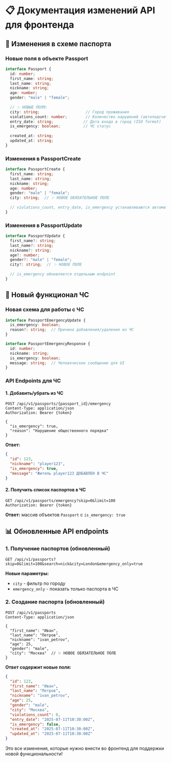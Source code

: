# 📋 Документация изменений API для фронтенда

## 🔄 Изменения в схеме паспорта

### Новые поля в объекте Passport

```typescript
interface Passport {
  id: number;
  first_name: string;
  last_name: string;
  nickname: string;
  age: number;
  gender: "male" | "female";
  
  // ✨ НОВЫЕ ПОЛЯ:
  city: string;                    // Город проживания
  violations_count: number;        // Количество нарушений (автоподсчет)
  entry_date: string;             // Дата входа в город (ISO format)
  is_emergency: boolean;          // ЧС статус
  
  created_at: string;
  updated_at: string;
}
```

### Изменения в PassportCreate

```typescript
interface PassportCreate {
  first_name: string;
  last_name: string;
  nickname: string;
  age: number;
  gender: "male" | "female";
  city: string;  // ✨ НОВОЕ ОБЯЗАТЕЛЬНОЕ ПОЛЕ
  
  // violations_count, entry_date, is_emergency устанавливаются автоматически
}
```

### Изменения в PassportUpdate

```typescript
interface PassportUpdate {
  first_name?: string;
  last_name?: string;
  nickname?: string;
  age?: number;
  gender?: "male" | "female";
  city?: string;  // ✨ НОВОЕ ПОЛЕ
  
  // is_emergency обновляется отдельным endpoint
}
```

## 🚨 Новый функционал ЧС

### Новая схема для работы с ЧС

```typescript
interface PassportEmergencyUpdate {
  is_emergency: boolean;
  reason?: string;  // Причина добавления/удаления из ЧС
}

interface PassportEmergencyResponse {
  id: number;
  nickname: string;
  is_emergency: boolean;
  message: string;  // Человеческое сообщение для UI
}
```

### API Endpoints для ЧС

#### 1. Добавить/убрать из ЧС
```http
POST /api/v1/passports/{passport_id}/emergency
Content-Type: application/json
Authorization: Bearer {token}

{
  "is_emergency": true,
  "reason": "Нарушение общественного порядка"
}
```

**Ответ:**
```json
{
  "id": 123,
  "nickname": "player123",
  "is_emergency": true,
  "message": "Житель player123 ДОБАВЛЕН В ЧС"
}
```

#### 2. Получить список паспортов в ЧС
```http
GET /api/v1/passports/emergency?skip=0&limit=100
Authorization: Bearer {token}
```

**Ответ:** массив объектов `Passport` с `is_emergency: true`

## 📊 Обновленные API endpoints

### 1. Получение паспортов (обновленный)
```http
GET /api/v1/passports?skip=0&limit=100&search=nick&city=London&emergency_only=true
```

**Новые параметры:**
- `city` - фильтр по городу
- `emergency_only` - показать только паспорта в ЧС

### 2. Создание паспорта (обновленный)
```http
POST /api/v1/passports
Content-Type: application/json

{
  "first_name": "Иван",
  "last_name": "Петров",
  "nickname": "ivan_petrov",
  "age": 25,
  "gender": "male",
  "city": "Москва"  // ✨ НОВОЕ ОБЯЗАТЕЛЬНОЕ ПОЛЕ
}
```

**Ответ содержит новые поля:**
```json
{
  "id": 123,
  "first_name": "Иван",
  "last_name": "Петров",
  "nickname": "ivan_petrov",
  "age": 25,
  "gender": "male",
  "city": "Москва",
  "violations_count": 0,
  "entry_date": "2025-07-11T10:30:00Z",
  "is_emergency": false,
  "created_at": "2025-07-11T10:30:00Z",
  "updated_at": "2025-07-11T10:30:00Z"
}
```

Это все изменения, которые нужно внести во фронтенд для поддержки новой функциональности!